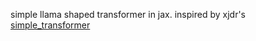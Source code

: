 simple llama shaped transformer in jax. inspired by xjdr's [simple_transformer](https://github.com/xjdr-alt/simple_transformer)